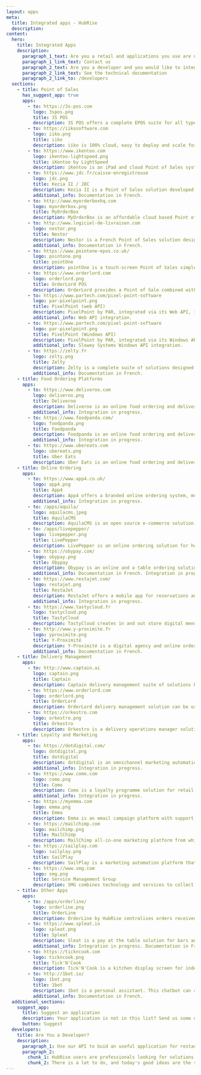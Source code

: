 ```yaml
---
layout: apps
meta:
  title: Integrated apps - HubRise
  description:
content:
  hero:
    title: Integrated Apps
    description:
      paragraph_1_text: Are you a retail and applications you use are not available on this page?
      paragraph_1_link_text: Contact us
      paragraph_2_text: Are you a developer and you would like to integrate your solution with HubRise?
      paragraph_2_link_text: See the technical documentation
      paragraph_2_link_to: /developers
  sections:
    - title: Point of Sales
      has_suggest_app: true
      apps:
        - to: https://3s-pos.com
          logo: 3spos.png
          title: 3S POS
          description: 3S POS offers a complete EPOS suite for all types of hospitality businesses. Feature-rich, 3S POS can be customised to fit specific business and operational requirements.
        - to: https://iikosoftware.com
          logo: iiko.png
          title: iiko
          description: iiko is 100% cloud, easy to deploy and scale for single and multi-store businesses. Over 30,000 businesses use iiko to automate every aspect of their operations.
        - to: https://www.ikentoo.com
          logo: ikentoo-lightspeed.png
          title: iKentoo by LightSpeed
          description: iKentoo is an iPad and cloud Point of Sales system for restaurants and hoteliers. Acquired by Lightspeed, iKentoo will keep expanding to new international markets.
        - to: https://www.jdc.fr/caisse-enregistreuse
          logo: jdc.png
          title: Kezia II / JDC
          description: Kezia II is a Point of Sales solution developed by JDC, a French market leader. Kezia II adapts to all types of businesses.
          additional_info: Documentation in French.
        - to: http://www.myorderboxhq.com
          logo: myorderbox.png
          title: MyOrderBox
          description: MyOrderBox is an affordable cloud based Point of Sales for takeaway and restaurants. MyOrderBox is easy to install and get hands on.
        - to: http://www.logiciel-de-livraison.com
          logo: nestor.png
          title: Nestor
          description: Nestor is a French Point of Sales solution designed for home delivery and takeaway restaurants.
          additional_info: Documentation in French.
        - to: https://www.pointone-epos.co.uk/
          logo: pointone.png
          title: pointOne
          description: pointOne is a touch-screen Point of Sales simple to use. pointOne includes online ordering, kitchen screens, smart phone applications, reporting as well as stock control.
        - to: https://www.orderlord.com
          logo: orderlord.png
          title: OrderLord POS
          description: OrderLord provides a Point of Sale combined with a Delivery Management solution, kitchen screens and advanced reporting.
        - to: https://www.partech.com/pixel-point-software
          logo: par-pixelpoint.png
          title: PixelPoint (web API)
          description: PixelPoint by PAR, integrated via its Web API, is a Point of Sales solution for restaurants and entertainment industry sectors. PixelPoint is used for cost management, loss prevention and loyalty programs.
          additional_info: Web API integration.
        - to: https://www.partech.com/pixel-point-software
          logo: par-pixelpoint.png
          title: PixelPoint (Windows API)
          description: PixelPoint by PAR, integrated via its Windows API, is a Point of Sale solution for restaurants and entertainment industry sectors. PixelPoint is used for cost management, loss prevention and loyalty programs.
          additional_info: Slowey Systems Windows API integration.
        - to: https://zelty.fr
          logo: zelty.png
          title: Zelty
          description: Zelty is a complete suite of solutions designed for multisite. Zelty is suitable for any type of restaurant from fast food to traditional catering.
          additional_info: Documentation in French.
    - title: Food Ordering Platforms
      apps:
        - to: https://www.deliveroo.com
          logo: deliveroo.png
          title: Deliveroo
          description: Deliveroo is an online food ordering and delivery platform for local restaurants. Customers can order food online or via a mobile app.
          additional_info: Integration in progress.
        - to: https://www.foodpanda.com/
          logo: foodpanda.png
          title: Foodpanda
          description: Foodpanda is an online food ordering and delivery platform for local restaurants. Customers can order food online or via a mobile app.
          additional_info: Integration in progress.
        - to: https://www.ubereats.com
          logo: ubereats.png
          title: Uber Eats
          description: Uber Eats is an online food ordering and delivery platform for local restaurants. Customers can order food online or via a mobile app.
    - title: Online Ordering
      apps:
        - to: https://www.app4.co.uk/
          logo: app4.png
          title: App4
          description: App4 offers a branded online ordering system, mobile app and associated applications for takeaways, restaurants, pubs, cafes and food outlets.
          additional_info: Integration in progress.
        - to: /apps/aquila/
          logo: aquilacms.jpeg
          title: AquilaCMS
          description: AquilaCMS is an open source e-commerce solution for retail stores and restaurants. It can be downloaded or used as a hosted solution with development services provided by the editor.
        - to: /apps/livepepper/
          logo: livepepper.png
          title: LivePepper
          description: LivePepper is an online ordering solution for home delivery and takeaway restaurants. LivePepper is used by independent restaurants and large franchises based in France, in the UK and internationally.
        - to: https://obypay.com/
          logo: obypay.png
          title: Obypay
          description: Obypay is an online and a table ordering solution for restaurants with a digital conciergerie app for hotels.
          additional_info: Documentation in French. Integration in progress.
        - to: https://www.restajet.com/
          logo: restajet.png
          title: RestaJet
          description: RestaJet offers a mobile app for reservations and an online ordering website for restaurants. Content management, reporting and marketing tools are available on the RestaJet console.
          additional_info: Integration in progress.
        - to: https://www.tastycloud.fr
          logo: tastycloud.png
          title: TastyCloud
          description: TastyCloud creates in and out store digital menus for restaurants and hotels. Their offer includes digital menus, outdoor menu display cases, dynamic screens, click and collect online ordering, and smartphone ordering via QR code scanning.
        - to: http://www.y-proximite.fr
          logo: yproximite.png
          title: Y-Proximité
          description: Y-Proximité is a digital agency and online ordering software editor used by SMEs and smaller retail stores.
          additional_info: Documentation in French.
    - title: Delivery Management
      apps:
        - to: http://www.captain.ai
          logo: captain.png
          title: Captain
          description: Captain delivery management suite of solutions has been designed to support restaurant delivery through order management and live customer order tracking.
        - to: https://www.orderlord.com
          logo: orderlord.png
          title: OrderLord
          description: OrderLord delivery management solution can be used by restaurants, retails or delivery services agencies. Orderlord includes a dashboard for managers, an app for couriers and a tracking system for customers.
        - to: https://orkestro.com
          logo: orkestro.png
          title: Orkestro
          description: Orkestro is a delivery operations manager solution used to organise inhouse deliveries or outsource to delivery companies on-demand and on the same day.
    - title: Loyalty and Marketing
      apps:
        - to: https://dotdigital.com/
          logo: dotdigital.png
          title: dotdigital
          description: dotdigital is an omnichannel marketing automation system used to engage customers. Marketing campaigns messages are sent across email, SMS, push notifications, live chat, and social ads.
          additional_info: Integration in progress.
        - to: https://www.como.com
          logo: como.png
          title: Como
          description: Como is a loyalty programme solution for retail and hospitality companies. Como gathers data about purchases and preferences to approach customers with personalised offers.
          additional_info: Integration in progress.
        - to: https://myemma.com
          logo: emma.png
          title: Emma
          description: Emma is an email campaign platform with support available in email marketing strategy, as well as content and design to help maximise results.
        - to: https://mailchimp.com
          logo: mailchimp.png
          title: MailChimp
          description: MailChimp all‑in‑one marketing platform from which customised emails and newsletters can be sent.
        - to: https://sailplay.com
          logo: sailplay.png
          title: SailPlay
          description: SailPlay is a marketing automation platform that helps retailers to build loyalty programs and set mass and triggered email campaigns.
        - to: https://www.smg.com
          logo: smg.png
          title: Service Management Group
          description: SMG combines technology and services to collect, analyse, and share feedback on data for brands to make decisions with insights across their enterprise.
    - title: Other Apps
      apps:
        - to: /apps/orderline/
          logo: orderline.png
          title: OrderLine
          description: OrderLine by HubRise centralises orders received from an e-commerce website and aggregators. Orders can be managed and printed.    
        - to: https://www.spleat.io
          logo: spleat.png
          title: Spleat
          description: Sleat is a pay at the table solution for bars and restaurants. Users can view, split and pay directly from their smartphones. 
          additional_info: Integration in progress. Documentation in French.
        - to: https://tickncook.com
          logo: tickncook.png
          title: Tick'N'Cook
          description: Tick'N'Cook is a kitchen display screen for independent restaurants and chains. Tick'N'Cook can be customised with estimated preparation time and specialised screens for bar, pastry or kitchen.
        - to: http://1bot.io/
          logo: 1bot.png
          title: 1bot
          description: 1bot is a personal assistant. This chatbot can answer customers' questions and send a summary of the conversation by SMS to the store.
          additional_info: Documentation in French.
  additional_sections:
    suggest_app:
      title: Suggest an application
      description: Your application is not in this list? Send us some details about your application. HubRise will contact them to suggest an integration.
      button: Suggest
  developers:
    title: Are You a Developer?
    description:
      paragraph_1: Use our API to buid an useful application for restaurants or retail stores. Suggest it to HubRise users by posting it on our site and app store.
      paragraph_2:
        chunk_1: HubRise users are professionals looking for solutions to modernize their business.
        chunk_2: There is a lot to do, and today's good ideas are the standards of tomorrow.
---
```

